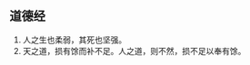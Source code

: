 ## 道德经
1. 人之生也柔弱，其死也坚强。
2. 天之道，损有馀而补不足。人之道，则不然，损不足以奉有馀。
<!---
xuzhuang1996/xuzhuang1996 is a ✨ special ✨ repository because its `README.md` (this file) appears on your GitHub profile.
You can click the Preview link to take a look at your changes.
--->
